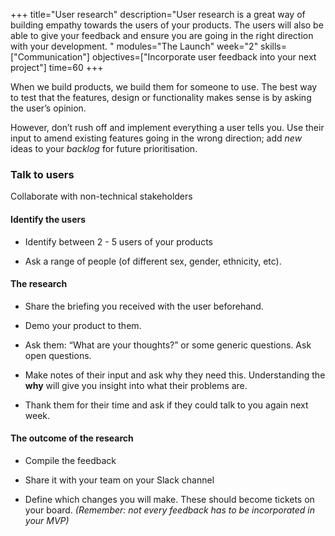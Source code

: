 +++
title="User research"
description="User research is a great way of building empathy towards the users of your products. The users will also be able to give your feedback and ensure you are going in the right direction with your development. "
modules="The Launch"
week="2"
skills=["Communication"]
objectives=["Incorporate user feedback into your next project"]
time=60
+++

When we build products, we build them for someone to use. The best way to test that the features, design or functionality makes sense is by asking the user’s opinion.

However, don’t rush off and implement everything a user tells you. Use their input to amend existing features going in the wrong direction; add _new_ ideas to your _backlog_ for future prioritisation.

### Talk to users

Collaborate with non-technical stakeholders

#### Identify the users

- Identify between 2 - 5 users of your products

- Ask a range of people (of different sex, gender, ethnicity, etc).

#### The research

- Share the briefing you received with the user beforehand.

- Demo your product to them.

- Ask them: “What are your thoughts?” or some generic questions. Ask open questions.

- Make notes of their input and ask why they need this. Understanding the **why** will give you insight into what their problems are.

- Thank them for their time and ask if they could talk to you again next week.

#### The outcome of the research

- Compile the feedback

- Share it with your team on your Slack channel

- Define which changes you will make. These should become tickets on your board. _(Remember: not every feedback has to be incorporated in your MVP)_
